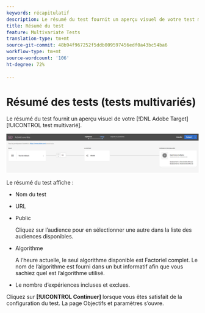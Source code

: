 ```yaml
---
keywords: récapitulatif
description: Le résumé du test fournit un aperçu visuel de votre test multivarié Adobe Target.
title: Résumé du test
feature: Multivariate Tests
translation-type: tm+mt
source-git-commit: 48b94f967252f5ddb009597456edf0a43bc54ba6
workflow-type: tm+mt
source-wordcount: '106'
ht-degree: 72%

---
```



# Résumé des tests (tests multivariés)

Le résumé du test fournit un aperçu visuel de votre [!DNL Adobe Target] [!UICONTROL test multivarié].

![Boîte de dialogue de synthèse du test](/help/c-activities/c-multivariate-testing/t-create-multivariate-test/assets/summary2new.png)

Le résumé du test affiche :

* Nom du test
* URL
* Public

   Cliquez sur l’audience pour en sélectionner une autre dans la liste des audiences disponibles.
* Algorithme

   A l’heure actuelle, le seul algorithme disponible est Factoriel complet. Le nom de l’algorithme est fourni dans un but informatif afin que vous sachiez quel est l’algorithme utilisé.
* Le nombre d’expériences incluses et exclues.

Cliquez sur **[!UICONTROL Continuer]** lorsque vous êtes satisfait de la configuration du test. La page Objectifs et paramètres s’ouvre.
